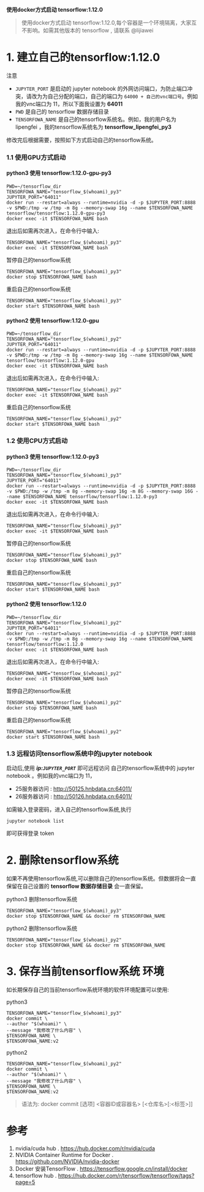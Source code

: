 **使用docker方式启动 tensorflow:1.12.0**
>使用docker方式启动 tensorflow:1.12.0,每个容器是一个环境隔离，大家互不影响。如需其他版本的 tensorflow , 请联系 @lijiawei
 
# 1. 建立自己的tensorflow:1.12.0 
注意 
- `JUPYTER_PORT` 是启动的 jupyter notebook 的外网访问端口，为防止端口冲突，请改为为自己分配的端口，自己的端口为 `64000 + 自己的vnc端口号`。例如我的vnc端口为 11，所以下面我设置为 **64011**
- `PWD` 是自己的 tensorflow 数据存储目录
- `TENSORFOWA_NAME` 是自己的tensorflow系统名。例如，我的用户名为 lipengfei ，我的tensorflow系统名为 **tensorflow_lipengfei_py3**

修改完后根据需要，按照如下方式启动自己的tensorflow系统。

### 1.1 使用GPU方式启动
#### python3 使用 tensorflow:1.12.0-gpu-py3
```
PWD=~/tensorflow_dir
TENSORFOWA_NAME="tensorflow_$(whoami)_py3"
JUPYTER_PORT="64011"
docker run --restart=always --runtime=nvidia -d -p $JUPYTER_PORT:8888 -v $PWD:/tmp -w /tmp -m 8g --memory-swap 16g --name $TENSORFOWA_NAME tensorflow/tensorflow:1.12.0-gpu-py3 
docker exec -it $TENSORFOWA_NAME bash
```

退出后如需再次进入，在命令行中输入:
```
TENSORFOWA_NAME="tensorflow_$(whoami)_py3"
docker exec -it $TENSORFOWA_NAME bash
```

暂停自己的tensorflow系统
```
TENSORFOWA_NAME="tensorflow_$(whoami)_py3"
docker stop $TENSORFOWA_NAME bash
```

重启自己的tensorflow系统
```
TENSORFOWA_NAME="tensorflow_$(whoami)_py3"
docker start $TENSORFOWA_NAME bash
```

#### python2 使用 tensorflow:1.12.0-gpu 
```
PWD=~/tensorflow_dir
TENSORFOWA_NAME="tensorflow_$(whoami)_py2"
JUPYTER_PORT="64011"
docker run --restart=always --runtime=nvidia -d -p $JUPYTER_PORT:8888 -v $PWD:/tmp -w /tmp -m 8g --memory-swap 16g --name $TENSORFOWA_NAME tensorflow/tensorflow:1.12.0-gpu 
docker exec -it $TENSORFOWA_NAME bash
```
退出后如需再次进入，在命令行中输入:
```
TENSORFOWA_NAME="tensorflow_$(whoami)_py2"
docker exec -it $TENSORFOWA_NAME bash
```

重启自己的tensorflow系统
```
TENSORFOWA_NAME="tensorflow_$(whoami)_py2"
docker start $TENSORFOWA_NAME bash
```


### 1.2 使用CPU方式启动
#### python3 使用 tensorflow:1.12.0-py3
```
PWD=~/tensorflow_dir
TENSORFOWA_NAME="tensorflow_$(whoami)_py3"
JUPYTER_PORT="64011"
docker run --restart=always --runtime=nvidia -d -p $JUPYTER_PORT:8888 -v $PWD:/tmp -w /tmp -m 8g --memory-swap 16g -m 8G --memory-swap 16G --name $TENSORFOWA_NAME tensorflow/tensorflow:1.12.0-py3 
docker exec -it $TENSORFOWA_NAME bash
```

退出后如需再次进入，在命令行中输入:
```
TENSORFOWA_NAME="tensorflow_$(whoami)_py3"
docker exec -it $TENSORFOWA_NAME bash
```

暂停自己的tensorflow系统
```
TENSORFOWA_NAME="tensorflow_$(whoami)_py3"
docker stop $TENSORFOWA_NAME bash
```

重启自己的tensorflow系统
```
TENSORFOWA_NAME="tensorflow_$(whoami)_py3"
docker start $TENSORFOWA_NAME bash
```

#### python2 使用 tensorflow:1.12.0 
```
PWD=~/tensorflow_dir
TENSORFOWA_NAME="tensorflow_$(whoami)_py2"
JUPYTER_PORT="64011"
docker run --restart=always --runtime=nvidia -d -p $JUPYTER_PORT:8888 -v $PWD:/tmp -w /tmp -m 8g --memory-swap 16g --name $TENSORFOWA_NAME tensorflow/tensorflow:1.12.0
docker exec -it $TENSORFOWA_NAME bash
```
退出后如需再次进入，在命令行中输入:
```
TENSORFOWA_NAME="tensorflow_$(whoami)_py2"
docker exec -it $TENSORFOWA_NAME bash
```


暂停自己的tensorflow系统
```
TENSORFOWA_NAME="tensorflow_$(whoami)_py2"
docker stop $TENSORFOWA_NAME bash
```

重启自己的tensorflow系统
```
TENSORFOWA_NAME="tensorflow_$(whoami)_py2"
docker start $TENSORFOWA_NAME bash
```

### 1.3 远程访问tensorflow系统中的jupyter notebook
启动后,使用 **_ip:`JUPYTER_PORT`_** 即可远程访问 自己的tensorflow系统中的 jupyter notebook 。例如我的vnc端口为 11，
- 25服务器访问 : http://50125.hnbdata.cn:64011/
- 26服务器访问 : http://50126.hnbdata.cn:64011/

如需输入登录密码，进入自己的tensorflow系统,执行
```
jupyter notebook list
```
即可获得登录 token

# 2. 删除tensorflow系统 
如果不再使用tensorflow系统,可以删除自己的tensorflow系统。但数据将会一直保留在自己设置的 **tensorflow 数据存储目录** 会一直保留。

python3 删除tensorflow系统 
```
TENSORFOWA_NAME="tensorflow_$(whoami)_py3"
docker stop $TENSORFOWA_NAME && docker rm $TENSORFOWA_NAME
```

python2 删除tensorflow系统 
```
TENSORFOWA_NAME="tensorflow_$(whoami)_py2"
docker stop $TENSORFOWA_NAME && docker rm $TENSORFOWA_NAME
```

# 3. 保存当前tensorflow系统 环境
如长期保存自己的当前tensorflow系统环境的软件环境配置可以使用:

python3  
```
TENSORFOWA_NAME="tensorflow_$(whoami)_py3"
docker commit \
--author "$(whoami)" \
--message "我修改了什么内容" \
$TENSORFOWA_NAME \
$TENSORFOWA_NAME:v2
```

python2  
```
TENSORFOWA_NAME="tensorflow_$(whoami)_py2"
docker commit \
--author "$(whoami)" \
--message "我修改了什么内容" \
$TENSORFOWA_NAME \
$TENSORFOWA_NAME:v2
```

>语法为: docker commit [选项] <容器ID或容器名> [<仓库名>[:<标签>]]

# 参考
1. nvidia/cuda hub . https://hub.docker.com/r/nvidia/cuda
1. NVIDIA Container Runtime for Docker . https://github.com/NVIDIA/nvidia-docker
1. Docker 安装TensorFlow . https://tensorflow.google.cn/install/docker
1. tensorflow hub . https://hub.docker.com/r/tensorflow/tensorflow/tags?page=5